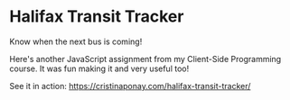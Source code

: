 # Halifax Transit Tracker
Know when the next bus is coming!

Here's another JavaScript assignment from my Client-Side Programming course. It was fun making it and very useful too!

See it in action: <a href="https://cristinaponay.com/halifax-transit-tracker/" target="_blank">https://cristinaponay.com/halifax-transit-tracker/</a>
